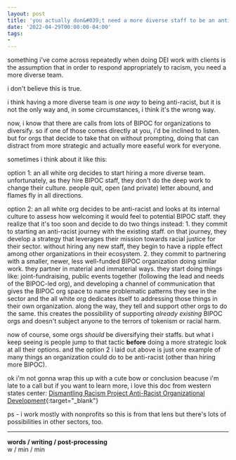```yaml
---
layout: post
title: 'you actually don&#039;t need a more diverse staff to be an anti-racist organization'
date: '2022-04-29T00:00:00-04:00'
tags:
- 
--- 
```




something i've come across repeatedly when doing DEI work with clients is the assumption that in order to respond appropriately to racism, you need a more diverse team. 

i don't believe this is true. 

i think having a more diverse team is *one way* to being anti-racist, but it is not the only way and, in some circumstances, i think it's the wrong way. 

now, i know that there are calls from lots of BIPOC for organizations to diversify. so if one of those comes directly at you, i'd be inclined to listen. but for orgs that decide to take that on without prompting, doing that can distract from more strategic and actually more easeful work for everyone. 

sometimes i think about it like this:

option 1: an all white org decides to start hiring a more diverse team. unfortunately, as they hire BIPOC staff, they don't do the deep work to change their culture. people quit, open (and private) letter abound, and flames fly in all directions.

option 2: an all white org decides to be anti-racist and looks at its internal culture to assess how welcoming it would feel to potential BIPOC staff. they realize that it's too soon and decide to do two things instead: 1. they commit to starting an anti-racist journey with the existing staff. on that journey, they develop a strategy that leverages their mission towards racial justice for their sector. without hiring any new staff, they begin to have a ripple effect among other organizations in their ecosystem. 2. they commit to partnering with a smaller, newer, less well-funded BIPOC organization doing similar work. they partner in material and immaterial ways. they start doing things like: joint-fundraising, public events together (following the lead and needs of the BIPOC-led org), and developing a channel of communication that gives the BIPOC org space to name problematic patterns they see in the sector and the all white org dedicates itself to addressing those things in their own organization. along the way, they tell and support other orgs to do the same. this creates the possibility of supporting *already existing* BIPOC orgs and doesn't subject anyone to the terrors of tokenism or racial harm. 

now of course, some orgs *should* be diversifying their staffs. but what i keep seeing is people jump to that tactic **before** doing a more strategic look at all their options. and the option 2 i laid out above is just one example of many things an organization could do to be anti-racist (other than hiring more BIPOC).

ok i'm not gonna wrap this up with a cute bow or conclusion beacuse i'm late to a call but if you want to learn more, i love this doc from western states center: [Dismantling Racism Project Anti-Racist Organizational Development](https://diversity.iu.edu/doc/anti-racist/tools/Anti-Racist-Organizational-Development-and-Assesment-Tool-Western-States-Center.pdf){:target="_blank"}

ps - i work mostly with nonprofits so this is from that lens but there's lots of possibilities in other sectors, too. 



---


<!-- hyperlink bank -->


<!-- &#042; = asterisk -->
<!-- &#039; = single quote '-->

**words / writing / post-processing**  
w / min / min